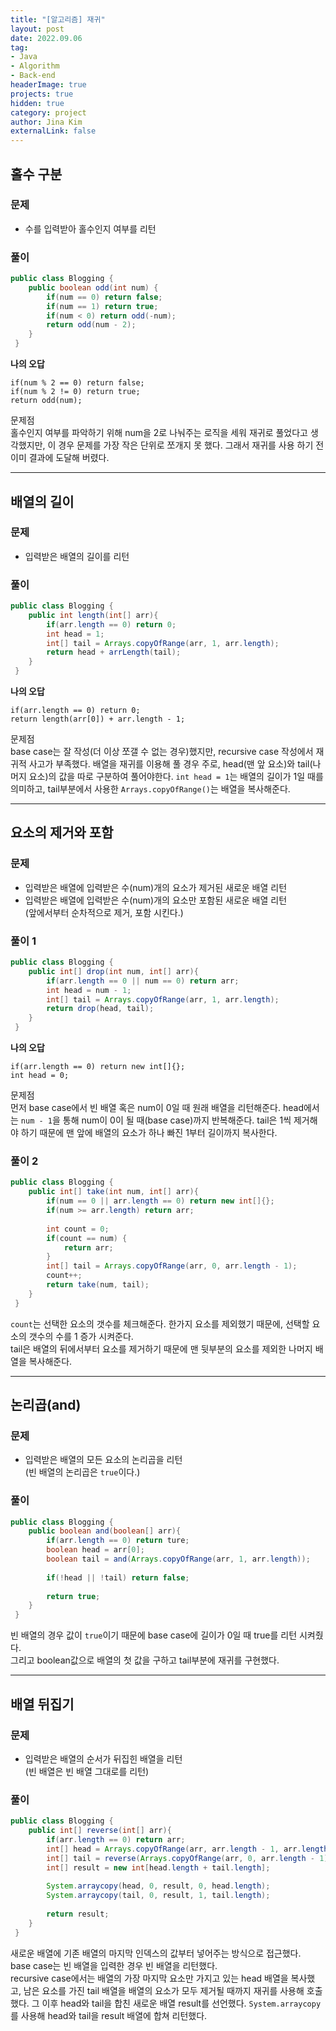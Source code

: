 ```yaml
---
title: "[알고리즘] 재귀"
layout: post
date: 2022.09.06
tag:
- Java
- Algorithm
- Back-end
headerImage: true
projects: true
hidden: true 
category: project
author: Jina Kim
externalLink: false
---
```


## 홀수 구분  
### 문제  
- 수를 입력받아 홀수인지 여부를 리턴   

### 풀이  
```java
public class Blogging {
	public boolean odd(int num) {
    	if(num == 0) return false;
        if(num == 1) return true;
        if(num < 0) return odd(-num);
        return odd(num - 2);
    }
 }
``` 
  
**나의 오답**   
```
if(num % 2 == 0) return false;
if(num % 2 != 0) return true;
return odd(num);
```
문제점  
홀수인지 여부를 파악하기 위해 num을 2로 나눠주는 로직을 세워 재귀로 풀었다고 생각했지만, 이 경우 문제를 가장 작은 단위로 쪼개지 못 했다. 그래서 재귀를 사용 하기 전 이미 결과에 도달해 버렸다.

-----
## 배열의 길이  
### 문제  
- 입력받은 배열의 길이를 리턴   

### 풀이  
```java
public class Blogging {
	public int length(int[] arr){
    	if(arr.length == 0) return 0;
        int head = 1;
        int[] tail = Arrays.copyOfRange(arr, 1, arr.length);
        return head + arrLength(tail);
	}
 }
```

**나의 오답**   
```
if(arr.length == 0) return 0;
return length(arr[0]) + arr.length - 1;
```
문제점  
base case는 잘 작성(더 이상 쪼갤 수 없는 경우)했지만, recursive case 작성에서 재귀적 사고가 부족했다. 배열을 재귀를 이용해 풀 경우 주로, head(맨 앞 요소)와 tail(나머지 요소)의 값을 따로 구분하여 풀어야한다. `int head = 1`는 배열의 길이가 1일 때를 의미하고, tail부분에서 사용한 `Arrays.copyOfRange()`는 배열을 복사해준다.   

-----
## 요소의 제거와 포함
### 문제  
- 입력받은 배열에 입력받은 수(num)개의 요소가 제거된 새로운 배열 리턴   
- 입력받은 배열에 입력받은 수(num)개의 요소만 포함된 새로운 배열 리턴   
(앞에서부터 순차적으로 제거, 포함 시킨다.)  

### 풀이 1  
```java
public class Blogging {
	public int[] drop(int num, int[] arr){
    	if(arr.length == 0 || num == 0) return arr;
        int head = num - 1;
        int[] tail = Arrays.copyOfRange(arr, 1, arr.length);
        return drop(head, tail);
	}
 }
```

**나의 오답**   
```
if(arr.length == 0) return new int[]{};
int head = 0;
```
문제점   
먼저 base case에서 빈 배열 혹은 num이 0일 때 원래 배열을 리턴해준다. head에서는 `num - 1`을 통해 num이 0이 될 때(base case)까지 반복해준다. tail은 1씩 제거해야 하기 때문에 맨 앞에 배열의 요소가 하나 빠진 1부터 길이까지 복사한다.  


### 풀이 2  
```java
public class Blogging {
	public int[] take(int num, int[] arr){
    	if(num == 0 || arr.length == 0) return new int[]{};
        if(num >= arr.length) return arr;
        
        int count = 0;
        if(count == num) {
        	return arr;
		}
        int[] tail = Arrays.copyOfRange(arr, 0, arr.length - 1);
        count++;
        return take(num, tail);
	}
 }
```
`count`는 선택한 요소의 갯수를 체크해준다. 한가지 요소를 제외했기 때문에, 선택할 요소의 갯수의 수를 1 증가 시켜준다.    
tail은 배열의 뒤에서부터 요소를 제거하기 때문에 맨 뒷부분의 요소를 제외한 나머지 배열을 복사해준다.  


-----
## 논리곱(and)
### 문제  
- 입력받은 배열의 모든 요소의 논리곱을 리턴  
(빈 배열의 논리곱은 `true`이다.)  

### 풀이  
```java
public class Blogging {
	public boolean and(boolean[] arr){
    	if(arr.length == 0) return ture;
        boolean head = arr[0];
        boolean tail = and(Arrays.copyOfRange(arr, 1, arr.length));
        
        if(!head || !tail) return false;
        
        return true;
	}
 }
```
빈 배열의 경우 값이 `true`이기 때문에 base case에 길이가 0일 때 true를 리턴 시켜줬다.  
그리고 boolean값으로 배열의 첫 값을 구하고 tail부분에 재귀를 구현했다.  

-----
## 배열 뒤집기  
### 문제  
- 입력받은 배열의 순서가 뒤집힌 배열을 리턴  
(빈 배열은 빈 배열 그대로를 리턴)  

### 풀이  
```java
public class Blogging {
	public int[] reverse(int[] arr){
    	if(arr.length == 0) return arr;
        int[] head = Arrays.copyOfRange(arr, arr.length - 1, arr.length);
        int[] tail = reverse(Arrays.copyOfRange(arr, 0, arr.length - 1));
        int[] result = new int[head.length + tail.length];
        
        System.arraycopy(head, 0, result, 0, head.length);
        System.arraycopy(tail, 0, result, 1, tail.length);
        
        return result;
	} 
 }
```
새로운 배열에 기존 배열의 마지막 인덱스의 값부터 넣어주는 방식으로 접근했다.   
base case는 빈 배열을 입력한 경우 빈 배열을 리턴했다.   
recursive case에서는 배열의 가장 마지막 요소만 가지고 있는 head 배열을 복사했고, 남은 요소를 가진 tail 배열을 배열의 요소가 모두 제거될 때까지 재귀를 사용해 호출했다. 그 이후 head와 tail을 합친 새로운 배열 result를 선언했다. `System.arraycopy`를 사용해 head와 tail을 result 배열에 합쳐 리턴했다.  
